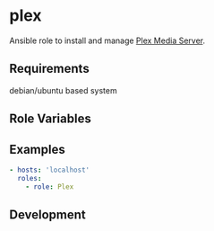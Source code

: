 plex
====

Ansible role to install and manage [Plex Media Server](https://www.plex.tv/).


Requirements
------------
debian/ubuntu based system

Role Variables
--------------


Examples
--------

```yaml
- hosts: 'localhost'
  roles:
    - role: Plex
```

Development
-----------
